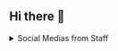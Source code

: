 ## Hi there 👋


<details>
  <summary>Social Medias from Staff</summary>
  
  <br>
  
   <details>
    <summary>vNoaaah</summary>
  <br>
  <img src="https://cdn.discordapp.com/avatars/1003257113033834496/a_e3c93fa4e49d108d204af2f96dc83ddc.gif?size=512" width="196" height="196"><br>
     
     
  <a href="https://youtube.com/@EyNoah">@vNoaaah</a> on <b>YouTube</b><hr>
    
  </details>
  
    
  </details>

<!--

**Here are some ideas to get you started:**

🙋‍♀️ A short introduction - what is your organization all about?
🌈 Contribution guidelines - how can the community get involved?
👩‍💻 Useful resources - where can the community find your docs? Is there anything else the community should know?
🍿 Fun facts - what does your team eat for breakfast?
🧙 Remember, you can do mighty things with the power of [Markdown](https://docs.github.com/github/writing-on-github/getting-started-with-writing-and-formatting-on-github/basic-writing-and-formatting-syntax)
-->
